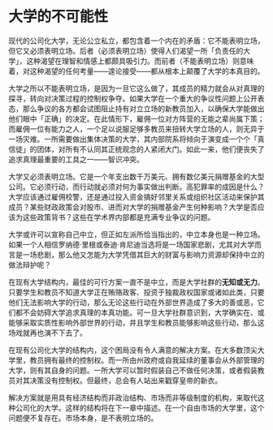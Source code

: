 # 大学的不可能性

现代的公司化大学，无论公立私立，都包含着一个内在的矛盾：它不能表明立场，但它又必须表明立场。后者（必须表明立场）使得人们渴望一所「负责任的大学」，这种渴望在理智和情感上都颇具吸引力。而前者（不能表明立场）则意味着，对这种渴望的任何考量——遑论接受——都从根本上颠覆了大学的本真目的。

大学之所以不能表明立场，是因为一旦它这么做了，其成员的精力就会从对真理的探寻，转向对决策过程的控制权争夺。如果大学在一个重大的争议性问题上公开表态，那么争议的各方都会试图阻止持有对立立场的新教员加入，以确保大学能做出他们眼中「正确」的决定。在此情形下，雇佣一位对方阵营的无能之辈尚属下策；而雇佣一位有能力之人，一个足以说服足够多教员来扭转大学立场的人，则无异于一场灾难。一所需要做出集体决策的大学，其内部院系将倾向于演变成一个个「真信徒」的团体，对所有不认同其正统观念的人紧闭大门。如此一来，他们便丧失了追求真理最重要的工具之一——智识冲突。

大学又必须表明立场。它是一个年支出数千万美元、拥有数亿美元捐赠基金的大型公司。它必须行动，而行动就必须对何为事实做出判断。高犯罪率的成因是什么？大学应该通过雇佣校警，还是通过投入资金搞好邻里关系或组织社区活动来保护其成员？某些财政政策会对股市、进而对大学的捐赠基金产生何种影响？大学是否应该为这些政策背书？这些在学术界内部都是充满专业争议的问题。

大学或许可以宣称自己中立，但正如左派所恰当指出的，中立本身也是一种立场。如果一个人相信罗纳德·里根或泰迪·肯尼迪当选将是一场国家悲剧，尤其对大学而言是一场悲剧，那么他又怎能为大学凭借其巨大的财富与影响力资源却保持中立的做法辩护呢？

在现有大学结构内，最佳的可行方案一直不是中立，而是大学社群的**无知或无力**。只要学生和教员不知道大学正在贿赂政客、投资于独裁政权国家或诸如此类，只要他们无法影响大学的行动，那么无论这些行动在外部世界造成了多大的善或恶，它们都不会妨碍大学追求真理的本真功能。可一旦大学社群意识到，大学确实在、或能够采取实质性影响外部世界的行动，并且学生和教员能够影响这些行动，那么这场戏就再也演不下去了。

在现有公司化大学的结构内，这个困局没有令人满意的解决方案。在大多数顶尖大学里，教员拥有最终的控制权。而一所由州政府或自我延续的董事会从外部管理的大学，则有其自身的问题。一所大学可以暂时假装自己不做任何决策，或者假装教员对其决策没有控制权。但最终，总会有人站出来戳穿皇帝的新衣。

解决方案就是用具有经济结构而非政治结构、市场而非等级制度的机构，来取代这种公司化的大学。这样的结构将在下一章中描述。在一个自由市场的大学里，这个问题便不复存在。市场本身，是不表明立场的。